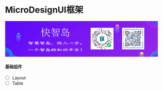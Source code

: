 # MicroDesignUI框架

![](https://github.com/micro-design-awesome/micro-design-ui/blob/master/docs/assets/yd.png?raw=true)



#### 基础组件

- [ ] Layout
- [ ] Table